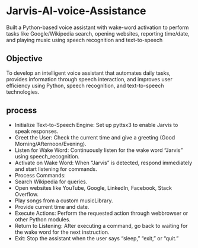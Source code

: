 # Jarvis-AI-voice-Assistance
Built a Python-based voice assistant with wake-word activation to perform tasks like Google/Wikipedia search, opening websites, reporting time/date, and playing music using speech recognition and text-to-speech

## Objective
To develop an intelligent voice assistant that automates daily tasks, provides information through speech interaction, and improves user efficiency using Python, speech recognition, and text-to-speech technologies.

## process

- Initialize Text-to-Speech Engine: Set up pyttsx3 to enable Jarvis to speak responses.
- Greet the User: Check the current time and give a greeting (Good Morning/Afternoon/Evening).
- Listen for Wake Word: Continuously listen for the wake word “Jarvis” using speech_recognition.
- Activate on Wake Word: When “Jarvis” is detected, respond immediately and start listening for commands.
- Process Commands:
- Search Wikipedia for queries.
- Open websites like YouTube, Google, LinkedIn, Facebook, Stack Overflow.
- Play songs from a custom musicLibrary.
- Provide current time and date.
- Execute Actions: Perform the requested action through webbrowser or other Python modules.
- Return to Listening: After executing a command, go back to waiting for the wake word for the next instruction.
- Exit: Stop the assistant when the user says “sleep,” “exit,” or “quit.”
